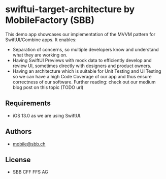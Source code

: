 # swiftui-target-architecture by MobileFactory (SBB)
This demo app showcases our implementation of the MVVM pattern for SwiftUI/Combine apps. It enables:
* Separation of concerns, so multiple developers know and understand what they are working on.
* Having SwiftUI Previews with mock data to efficiently develop and review UI, sometimes directly with designers and product owners.
* Having an architecture which is suitable for Unit Testing and UI Testing so we can have a high Code Coverage of our app and thus ensure correctness of our software.
Further reading: check out our medium blog post on this topic (TODO url)

## Requirements

* iOS 13.0 as we are using SwiftUI.

## Authors

* <mobile@sbb.ch>

## License

* SBB CFF FFS AG
